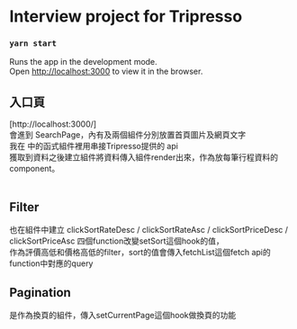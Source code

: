 # Interview project for Tripresso

### `yarn start`

Runs the app in the development mode.\
Open [http://localhost:3000](http://localhost:3000) to view it in the browser.

<h2>入口頁</h2>
[http://localhost:3000/] <br/>
會進到 SearchPage，內有<Banner/>及<MainContent/>兩個組件分別放置首頁圖片及網頁文字<br/>
我在 <MainContent/>中的<SearchResult/>函式組件裡用串接Tripresso提供的 api <br/>
獲取到資料之後建立<TourList/>組件將資料傳入<TourItem/>組件render出來，作為放每筆行程資料的component。<br/>
<br/>

<h2>Filter</h2>
也在<SearchResult/>組件中建立 clickSortRateDesc / clickSortRateAsc /  clickSortPriceDesc / clickSortPriceAsc 四個function改變setSort這個hook的值，<br/>
作為評價高低和價格高低的filter，sort的值會傳入fetchList這個fetch api的function中對應的query

<h2>Pagination</h2>
<Pagination/>是作為換頁的組件，傳入setCurrentPage這個hook做換頁的功能
